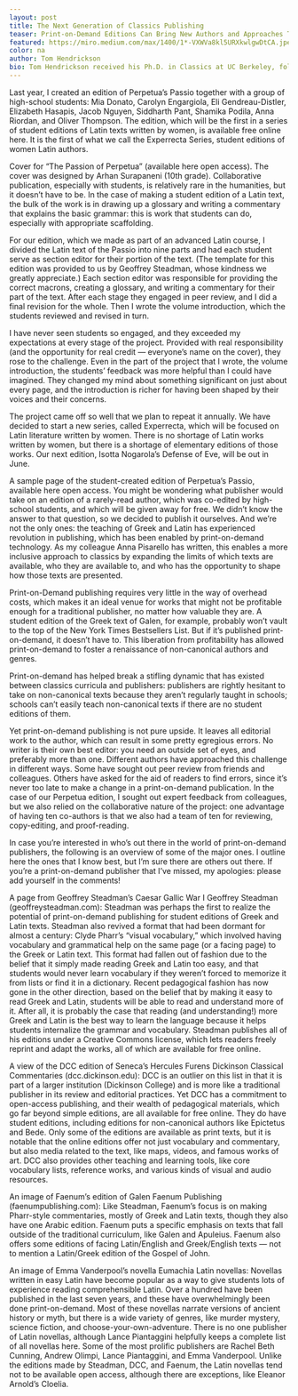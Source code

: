 ```yaml
---
layout: post
title: The Next Generation of Classics Publishing
teaser: Print-on-Demand Editions Can Bring New Authors and Approaches To The Classroom
featured: https://miro.medium.com/max/1400/1*-VXWVa8kl5URXkwlgwDtCA.jpeg
color: na
author: Tom Hendrickson
bio: Tom Hendrickson received his Ph.D. in Classics at UC Berkeley, followed by a Rome Prize at the American Academy and a post-doc at the Scuola Normale Superiore di Pisa. Hendrickson has taught at a variety of institutions, including College Possible (through Americorps) and San Quentin State Prison (through the Prison University Project). He now teaches at Stanford Online High School.
---
```



Last year, I created an edition of Perpetua’s Passio together with a group of high-school students: Mia Donato, Carolyn Engargiola, Eli Gendreau-Distler, Elizabeth Hasapis, Jacob Nguyen, Siddharth Pant, Shamika Podila, Anna Riordan, and Oliver Thompson. The edition, which will be the first in a series of student editions of Latin texts written by women, is available free online here. It is the first of what we call the Experrecta Series, student editions of women Latin authors.


Cover for “The Passion of Perpetua” (available here open access). The cover was designed by Arhan Surapaneni (10th grade).
Collaborative publication, especially with students, is relatively rare in the humanities, but it doesn’t have to be. In the case of making a student edition of a Latin text, the bulk of the work is in drawing up a glossary and writing a commentary that explains the basic grammar: this is work that students can do, especially with appropriate scaffolding.

For our edition, which we made as part of an advanced Latin course, I divided the Latin text of the Passio into nine parts and had each student serve as section editor for their portion of the text. (The template for this edition was provided to us by Geoffrey Steadman, whose kindness we greatly appreciate.) Each section editor was responsible for providing the correct macrons, creating a glossary, and writing a commentary for their part of the text. After each stage they engaged in peer review, and I did a final revision for the whole. Then I wrote the volume introduction, which the students reviewed and revised in turn.

I have never seen students so engaged, and they exceeded my expectations at every stage of the project. Provided with real responsibility (and the opportunity for real credit — everyone’s name on the cover), they rose to the challenge. Even in the part of the project that I wrote, the volume introduction, the students’ feedback was more helpful than I could have imagined. They changed my mind about something significant on just about every page, and the introduction is richer for having been shaped by their voices and their concerns.

The project came off so well that we plan to repeat it annually. We have decided to start a new series, called Experrecta, which will be focused on Latin literature written by women. There is no shortage of Latin works written by women, but there is a shortage of elementary editions of those works. Our next edition, Isotta Nogarola’s Defense of Eve, will be out in June.


A sample page of the student-created edition of Perpetua’s Passio, available here open access.
You might be wondering what publisher would take on an edition of a rarely-read author, which was co-edited by high-school students, and which will be given away for free. We didn’t know the answer to that question, so we decided to publish it ourselves. And we’re not the only ones: the teaching of Greek and Latin has experienced revolution in publishing, which has been enabled by print-on-demand technology. As my colleague Anna Pisarello has written, this enables a more inclusive approach to classics by expanding the limits of which texts are available, who they are available to, and who has the opportunity to shape how those texts are presented.

Print-on-Demand publishing requires very little in the way of overhead costs, which makes it an ideal venue for works that might not be profitable enough for a traditional publisher, no matter how valuable they are. A student edition of the Greek text of Galen, for example, probably won’t vault to the top of the New York Times Bestsellers List. But if it’s published print-on-demand, it doesn’t have to. This liberation from profitability has allowed print-on-demand to foster a renaissance of non-canonical authors and genres.

Print-on-demand has helped break a stifling dynamic that has existed between classics curricula and publishers: publishers are rightly hesitant to take on non-canonical texts because they aren’t regularly taught in schools; schools can’t easily teach non-canonical texts if there are no student editions of them.

Yet print-on-demand publishing is not pure upside. It leaves all editorial work to the author, which can result in some pretty egregious errors. No writer is their own best editor: you need an outside set of eyes, and preferably more than one. Different authors have approached this challenge in different ways. Some have sought out peer review from friends and colleagues. Others have asked for the aid of readers to find errors, since it’s never too late to make a change in a print-on-demand publication. In the case of our Perpetua edition, I sought out expert feedback from colleagues, but we also relied on the collaborative nature of the project: one advantage of having ten co-authors is that we also had a team of ten for reviewing, copy-editing, and proof-reading.

In case you’re interested in who’s out there in the world of print-on-demand publishers, the following is an overview of some of the major ones. I outline here the ones that I know best, but I’m sure there are others out there. If you’re a print-on-demand publisher that I’ve missed, my apologies: please add yourself in the comments!


A page from Geoffrey Steadman’s Caesar Gallic War I
Geoffrey Steadman (geoffreysteadman.com): Steadman was perhaps the first to realize the potential of print-on-demand publishing for student editions of Greek and Latin texts. Steadman also revived a format that had been dormant for almost a century: Clyde Pharr’s “visual vocabulary,” which involved having vocabulary and grammatical help on the same page (or a facing page) to the Greek or Latin text. This format had fallen out of fashion due to the belief that it simply made reading Greek and Latin too easy, and that students would never learn vocabulary if they weren’t forced to memorize it from lists or find it in a dictionary. Recent pedagogical fashion has now gone in the other direction, based on the belief that by making it easy to read Greek and Latin, students will be able to read and understand more of it. After all, it is probably the case that reading (and understanding!) more Greek and Latin is the best way to learn the language because it helps students internalize the grammar and vocabulary. Steadman publishes all of his editions under a Creative Commons license, which lets readers freely reprint and adapt the works, all of which are available for free online.


A view of the DCC edition of Seneca’s Hercules Furens
Dickinson Classical Commentaries (dcc.dickinson.edu): DCC is an outlier on this list in that it is part of a larger institution (Dickinson College) and is more like a traditional publisher in its review and editorial practices. Yet DCC has a commitment to open-access publishing, and their wealth of pedagogical materials, which go far beyond simple editions, are all available for free online. They do have student editions, including editions for non-canonical authors like Epictetus and Bede. Only some of the editions are available as print texts, but it is notable that the online editions offer not just vocabulary and commentary, but also media related to the text, like maps, videos, and famous works of art. DCC also provides other teaching and learning tools, like core vocabulary lists, reference works, and various kinds of visual and audio resources.


An image of Faenum’s edition of Galen
Faenum Publishing (faenumpublishing.com): Like Steadman, Faenum’s focus is on making Pharr-style commentaries, mostly of Greek and Latin texts, though they also have one Arabic edition. Faenum puts a specific emphasis on texts that fall outside of the traditional curriculum, like Galen and Apuleius. Faenum also offers some editions of facing Latin/English and Greek/English texts — not to mention a Latin/Greek edition of the Gospel of John.


An image of Emma Vanderpool’s novella Eumachia
Latin novellas: Novellas written in easy Latin have become popular as a way to give students lots of experience reading comprehensible Latin. Over a hundred have been published in the last seven years, and these have overwhelmingly been done print-on-demand. Most of these novellas narrate versions of ancient history or myth, but there is a wide variety of genres, like murder mystery, science fiction, and choose-your-own-adventure. There is no one publisher of Latin novellas, although Lance Piantaggini helpfully keeps a complete list of all novellas here. Some of the most prolific publishers are Rachel Beth Cunning, Andrew Olimpi, Lance Piantaggini, and Emma Vanderpool. Unlike the editions made by Steadman, DCC, and Faenum, the Latin novellas tend not to be available open access, although there are exceptions, like Eleanor Arnold’s Cloelia.

